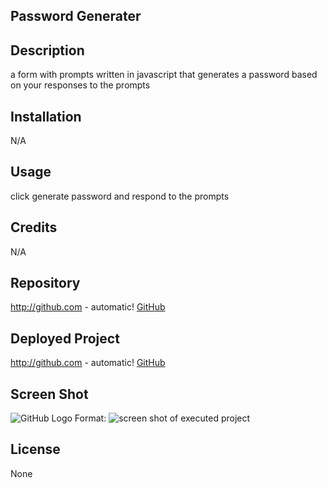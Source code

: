 ## Password Generater



## Description

a form with prompts written in javascript that generates a password based on your responses to the prompts


## Installation

N/A


## Usage

click generate password and respond to the prompts


## Credits

N/A


## Repository

http://github.com - automatic!
[GitHub](https://github.com/scibettas1/password_generator)


## Deployed Project

http://github.com - automatic!
[GitHub](https://scibettas1.github.io/password_generator/)


## Screen Shot

![GitHub Logo](./screen_shot.png)
Format: ![screen shot of executed project](url)

## License

None